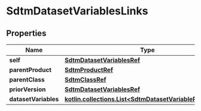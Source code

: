 
# SdtmDatasetVariablesLinks

## Properties
| Name | Type | Description | Notes |
| ------------ | ------------- | ------------- | ------------- |
| **self** | [**SdtmDatasetVariablesRef**](SdtmDatasetVariablesRef.md) |  |  [optional] |
| **parentProduct** | [**SdtmProductRef**](SdtmProductRef.md) |  |  [optional] |
| **parentClass** | [**SdtmClassRef**](SdtmClassRef.md) |  |  [optional] |
| **priorVersion** | [**SdtmDatasetVariablesRef**](SdtmDatasetVariablesRef.md) |  |  [optional] |
| **datasetVariables** | [**kotlin.collections.List&lt;SdtmDatasetVariableRefElement&gt;**](SdtmDatasetVariableRefElement.md) |  |  [optional] |



